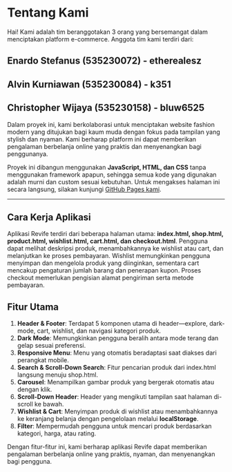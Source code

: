 # Tentang Kami

Hai! Kami adalah tim beranggotakan 3 orang yang bersemangat dalam menciptakan platform e-commerce. Anggota tim kami terdiri dari:

## Enardo Stefanus (535230072) - etherealesz  
## Alvin Kurniawan (535230084) - k351  
## Christopher Wijaya (535230158) - bluw6525  

Dalam proyek ini, kami berkolaborasi untuk menciptakan website fashion modern yang ditujukan bagi kaum muda dengan fokus pada tampilan yang stylish dan nyaman. Kami berharap platform ini dapat memberikan pengalaman berbelanja online yang praktis dan menyenangkan bagi penggunanya.

Proyek ini dibangun menggunakan **JavaScript, HTML, dan CSS** tanpa menggunakan framework apapun, sehingga semua kode yang digunakan adalah murni dan custom sesuai kebutuhan. Untuk mengakses halaman ini secara langsung, silakan kunjungi [GitHub Pages kami](https://your-github-username.github.io/your-repo-name/).

---

## Cara Kerja Aplikasi

Aplikasi Revife terdiri dari beberapa halaman utama: **index.html, shop.html, product.html, wishlist.html, cart.html, dan checkout.html**. Pengguna dapat melihat deskripsi produk, menambahkannya ke wishlist atau cart, dan melanjutkan ke proses pembayaran. Wishlist memungkinkan pengguna menyimpan dan mengelola produk yang diinginkan, sementara cart mencakup pengaturan jumlah barang dan penerapan kupon. Proses checkout memerlukan pengisian alamat pengiriman serta metode pembayaran.

## Fitur Utama

1. **Header & Footer**: Terdapat 5 komponen utama di header—explore, dark-mode, cart, wishlist, dan navigasi kategori produk.
2. **Dark Mode**: Memungkinkan pengguna beralih antara mode terang dan gelap sesuai preferensi.
3. **Responsive Menu**: Menu yang otomatis beradaptasi saat diakses dari perangkat mobile.
4. **Search & Scroll-Down Search**: Fitur pencarian produk dari index.html langsung menuju shop.html.
5. **Carousel**: Menampilkan gambar produk yang bergerak otomatis atau dengan klik.
6. **Scroll-Down Header**: Header yang mengikuti tampilan saat halaman di-scroll ke bawah.
7. **Wishlist & Cart**: Menyimpan produk di wishlist atau menambahkannya ke keranjang belanja dengan pengelolaan melalui **localStorage**.
8. **Filter**: Mempermudah pengguna untuk mencari produk berdasarkan kategori, harga, atau rating.

Dengan fitur-fitur ini, kami berharap aplikasi Revife dapat memberikan pengalaman berbelanja online yang praktis, nyaman, dan menyenangkan bagi pengguna.
